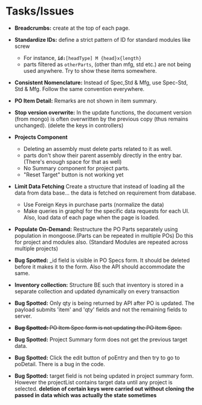 # Tasks/Issues

- **Breadcrumbs:** create at the top of each page.
- **Standardize IDs:** define a strict pattern of ID for standard modules like screw

  - For instance, **`id:`**`[headType] M {head}x{length}`
  - parts filtered as `otherParts`, (other than mfg, std etc.) are not being used anywhere. Try to show these items somewhere.

- **Consistent Nomenclature:** Instead of Spec,Std & Mfg, use Spec-Std, Std & Mfg. Follow the same convention everywhere.

- **PO Item Detail:** Remarks are not shown in item summary.
- **Stop version overwrite:** In the update functions, the document version (from mongo) is often overwritten by the previous copy (thus remains unchanged). (delete the keys in controllers)
- **Projects Component**

  - Deleting an assembly must delete parts related to it as well.
  - parts don't show their parent assembly directly in the entry bar. (There's enough space for that as well)
  - No Summary component for project parts.
  - "Reset Target" button is not working yet

- **Limit Data Fetching** Create a structure that instead of loading all the data from data base... the data is fetched on requirement from database.
  - Use Foreign Keys in purchase parts (normalize the data)
  - Make queries in graphql for the specific data requests for each UI. Also, load data of each page when the page is loaded.
- **Populate On-Demand:** Restructure the PO Parts separately using population in mongoose.(Parts can be repeated in multiple POs) Do this for project and modules also. (Standard Modules are repeated across multiple projects)

- **Bug Spotted:** \_id field is visible in PO Specs form. It should be deleted before it makes it to the form. Also the API should accommodate the same.
- **Inventory collection:** Structure BE such that inventory is stored in a separate collection and updated dynamically on every transaction
- **Bug Spotted:** Only qty is being returned by API after PO is updated. The payload submits 'item' and 'qty' fields and not the remaining fields to server.
- ~~**Bug Spotted:** PO Item Spec form is not updating the PO Item Spec.~~
- **Bug Spotted:** Project Summary form does not get the previous target data.
- **Bug Spotted:** Click the edit button of poEntry and then try to go to poDetail. There is a bug in the code.
- **Bug Spotted:** target field is not being updated in project summary form. However the projectList contains target data until any project is selected. **deletion of certain keys were carried out without cloning the passed in data which was actually the state sometimes**
